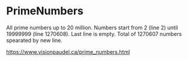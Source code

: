 # PrimeNumbers
All prime numbers up to 20 million.
Numbers start from 2 (line 2) until 19999999 (line 1270608). Last line is empty.
Total of 1270607 numbers spearated by new line.



https://www.visionpaudel.ca/prime_numbers.html
